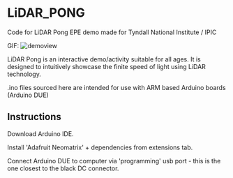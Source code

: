 # LiDAR_PONG
Code for LiDAR Pong EPE demo made for Tyndall National Institute / IPIC

GIF:
![demoview](https://github.com/jmccw/LiDAR_PONG/assets/72471173/0b9aff2a-9aca-463f-a4e1-5f13fa56795f)

LiDAR Pong is an interactive demo/activity suitable for all ages. It is designed to intuitively showcase the finite speed of light using LiDAR technology.

.ino files sourced here are intended for use with ARM based Arduino boards (Arduino DUE)

## Instructions
Download Arduino IDE.

Install 'Adafruit Neomatrix' + dependencies from extensions tab.

Connect Arduino DUE to computer via 'programming' usb port - this is the one closest to the black DC connector.
